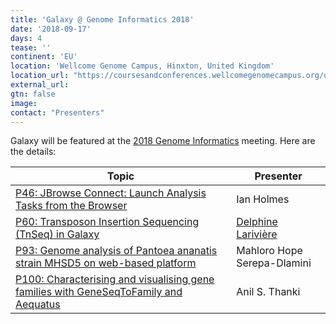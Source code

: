 ```yaml
---
title: 'Galaxy @ Genome Informatics 2018'
date: '2018-09-17'
days: 4
tease: ''
continent: 'EU'
location: 'Wellcome Genome Campus, Hinxton, United Kingdom'
location_url: "https://coursesandconferences.wellcomegenomecampus.org/our-events/genome-informatics-2018/"
external_url: 
gtn: false
image: 
contact: "Presenters"
---
```


Galaxy will be featured at the [2018 Genome Informatics](https://coursesandconferences.wellcomegenomecampus.org/our-events/genome-informatics-2018/) meeting.  Here are the details:

| Topic | Presenter |
| ---- | ---- |
|  [P46: JBrowse Connect: Launch Analysis Tasks from the Browser](https://coursesandconferences.wellcomegenomecampus.org/wp-content/uploads/2018/08/Genome-Informatics-Aug-18-V4.pdf#page=162) | Ian Holmes |
| [P60: Transposon Insertion Sequencing (TnSeq) in Galaxy](https://coursesandconferences.wellcomegenomecampus.org/wp-content/uploads/2018/08/Genome-Informatics-Aug-18-V4.pdf#page=176) | [Delphine Larivière](/src/people/delphine-lariviere/index.md) |
| [P93: Genome analysis of Pantoea ananatis strain MHSD5 on web-based platform](https://coursesandconferences.wellcomegenomecampus.org/wp-content/uploads/2018/08/Genome-Informatics-Aug-18-V4.pdf#page=209) | Mahloro Hope Serepa-Dlamini |
| [P100: Characterising and visualising gene families with GeneSeqToFamily and Aequatus](https://coursesandconferences.wellcomegenomecampus.org/wp-content/uploads/2018/08/Genome-Informatics-Aug-18-V4.pdf#page=216) | Anil S. Thanki |
